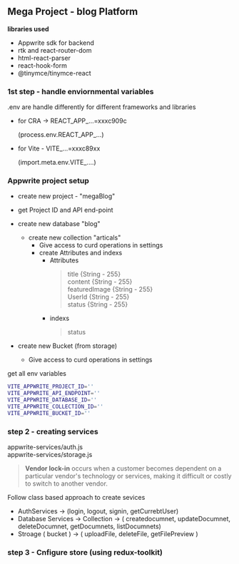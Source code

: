 ## **Mega Project - blog Platform**

**libraries used** 

* Appwrite sdk for backend
* rtk and react-router-dom
* html-react-parser
* react-hook-form
* @tinymce/tinymce-react


### 1st step - handle enviornmental variables 
.env are handle differently for different frameworks and libraries 

* for CRA -> REACT_APP_...=xxxc909c

    (process.env.REACT_APP_...)

* for Vite - VITE_...=xxxc89xx

    (import.meta.env.VITE_....)


### Appwrite project setup 

- create new project - "megaBlog"

- get Project ID and API end-point

- create new database "blog"
    - create new collection "articals"
        - Give access to curd operations in settings
        - create Attributes and indexs
            - Attributes 
                > title     {String - 255} <br>
                > content   {String - 255} <br>
                > featuredImage {String - 255} <br>
                > UserId      {String - 255} <br>
                > status      {String - 255} <br>
            - indexs
                > status

- create new Bucket (from storage)
    - Give access to curd operations in settings

get all env variables
```bash
VITE_APPWRITE_PROJECT_ID=''
VITE_APPWRITE_API_ENDPOINT=''
VITE_APPWRITE_DATABASE_ID=''
VITE_APPWRITE_COLLECTION_ID=''
VITE_APPWRITE_BUCKET_ID=''
```    

### step 2 - creating services

appwrite-services/auth.js <br>
appwrite-services/storage.js

> **Vendor lock-in** occurs when a customer becomes dependent on a particular vendor's technology or services, making it difficult or costly to switch to another vendor.

Follow class based approach to create sevices 
 - AuthServices -> (login, logout, signin, getCurrebtUser)
 - Database Services -> Collection -> ( createdocumnet, updateDocumnet, deleteDocumnet, getDocumnets, listDocumnets)
 - Stroage ( bucket ) -> ( uploadFile, deleteFile, getFilePreview ) 


### step 3 - Cnfigure store (using redux-toolkit)
